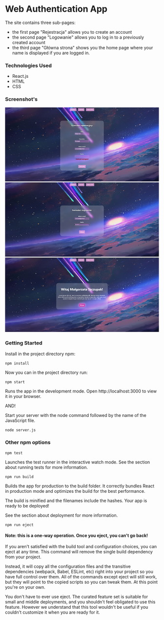 # Web Authentication App
The site contains three sub-pages: 
- the first page "Rejestracja" allows you to create an account
- the second page "Logowanie" allows you to log in to a previously created account
- the third page "Główna strona" shows you the home page where your name is displayed if you are logged in.

### Technologies Used
* React.js
* HTML
* CSS

### Screenshot's

![Registration Form](./readmeImg/1.png)
![Login Form](./readmeImg/2.png)
![Main Page](./readmeImg/3.png)

### Getting Started
Install in the project directory npm:

```
npm install
```

Now you can in the project directory run:
```
npm start
```
Runs the app in the development mode.
Open http://localhost:3000 to view it in your browser.

AND!

Start your server with the node command followed by the name of the JavaScript file.
```
node server.js
```

### Other npm options

```
npm test
```
Launches the test runner in the interactive watch mode.
See the section about running tests for more information.
```
npm run build
```
Builds the app for production to the build folder.
It correctly bundles React in production mode and optimizes the build for the best performance.

The build is minified and the filenames include the hashes.
Your app is ready to be deployed!

See the section about deployment for more information.
```
npm run eject
```
#### Note: this is a one-way operation. Once you eject, you can't go back!

If you aren't satisfied with the build tool and configuration choices, you can eject at any time. This command will remove the single build dependency from your project.

Instead, it will copy all the configuration files and the transitive dependencies (webpack, Babel, ESLint, etc) right into your project so you have full control over them. All of the commands except eject will still work, but they will point to the copied scripts so you can tweak them. At this point you're on your own.

You don't have to ever use eject. The curated feature set is suitable for small and middle deployments, and you shouldn't feel obligated to use this feature. However we understand that this tool wouldn't be useful if you couldn't customize it when you are ready for it.
